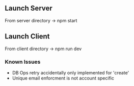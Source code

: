## Launch Server
From server directory -> npm start

## Launch Client
From client directory -> npm run dev

### Known Issues
* DB Ops retry accidentally only implemented for 'create'
* Unique email enforcment is not account specific
